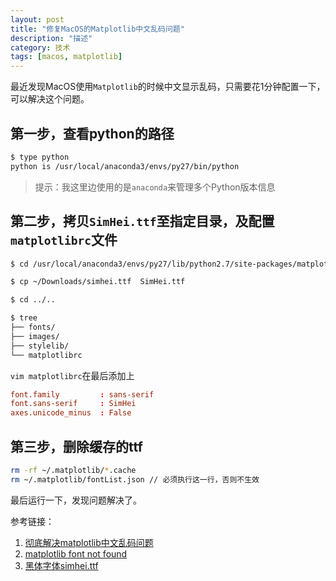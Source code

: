 ```yaml
---
layout: post
title: "修复MacOS的Matplotlib中文乱码问题"
description: "描述"
category: 技术
tags: [macos, matplotlib]
---
```


最近发现MacOS使用`Matplotlib`的时候中文显示乱码，只需要花1分钟配置一下，可以解决这个问题。

<!-- more -->

## 第一步，查看python的路径
```sh
$ type python
python is /usr/local/anaconda3/envs/py27/bin/python
```

> 提示：我这里边使用的是`anaconda`来管理多个Python版本信息

## 第二步，拷贝`SimHei.ttf`至指定目录，及配置`matplotlibrc`文件

```sh
$ cd /usr/local/anaconda3/envs/py27/lib/python2.7/site-packages/matplotlib/mpl-data/fonts/ttf

$ cp ~/Downloads/simhei.ttf  SimHei.ttf

$ cd ../..

$ tree 
├── fonts/
├── images/
├── stylelib/
└── matplotlibrc
```

`vim matplotlibrc`在最后添加上

```rc
font.family         : sans-serif
font.sans-serif     : SimHei
axes.unicode_minus  : False
```

## 第三步，删除缓存的ttf

```sh
rm -rf ~/.matplotlib/*.cache
rm ~/.matplotlib/fontList.json // 必须执行这一行，否则不生效
```

最后运行一下，发现问题解决了。

参考链接：
1. [彻底解决matplotlib中文乱码问题](https://blog.csdn.net/dgatiger/article/details/50414549)
2. [matplotlib font not found](https://stackoverflow.com/questions/26085867/matplotlib-font-not-found)
3. [黑体字体simhei.ttf](http://www.font5.com.cn/zitixiazai/1/151.html)